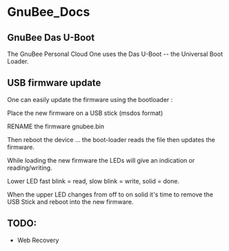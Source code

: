 # GnuBee_Docs

## GnuBee Das U-Boot

The GnuBee Personal Cloud One uses the Das U-Boot -- the Universal Boot Loader.

## USB firmware update

One can easily update the firmware using the bootloader :

Place the new firmware on a USB stick (msdos format)

RENAME the firmware gnubee.bin

Then reboot the device ... the boot-loader reads the file then updates the firmware.

While loading the new firmware the LEDs will give an indication or reading/writing.

Lower LED fast blink = read, slow blink = write, solid = done.

When the upper LED changes from off to on solid it's time to remove the USB Stick and reboot into the new firmware.


## TODO:
* Web Recovery 


